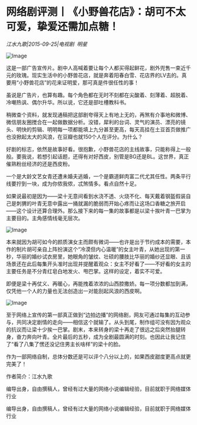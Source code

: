 # 网络剧评测丨《小野兽花店》：胡可不太可爱，挚爱还需加点糖！

*江水九歌|2015-09-25|电视剧 
                                                明星*

![Image](http://static.ylzbl.com/uploads/ueditor/php/upload/image/20171019/1508415935157621.jpeg)

这是一部广告宣传片。剧中人高喊着要让每个人都买得起鲜花，剧外兜售一束近千元的玫瑰。现实生活中的小野兽花店，就是奔着阳春白雪、花店界的LV去的。真要用“小野兽花店”的花来证明爱，那可真是件很任性的事！

虽说是广告片，也算有趣。每个角色都在无时不刻都在尖酸着、刻薄着、超脱着、冷嘲热讽、偶尔升华。所以说，它还是部吐槽教科书。

稍微查个资料，就发现通稿把这部剧夸得天上有地上无的，再煞有介事地和微博、微信朋友圈搅合在一起做数据分析。没错，犀利的台词、灵气的演员、漂亮的镜头、明快的剪辑、明明每一项都能填上九分甚至更高，每天高挂在土豆首页做推广也没掀起太大的风浪，在豆瓣也就150个人在评分。为什么？

好剧的标志，依然是故事好看。很抱歉，小野兽花店的主线故事，只能称得上一般般。要我说，若想引起话题，还得有对好西皮，别管是BG还是BL。这世界，真正催熟粉丝经济的还是西皮粉。

一个是大龄文艺女青还遭未婚夫逃婚，一个是霸道鲜肉富二代尤其任性。两条平行线要拧到一块，成为你侬我侬，忒煞情多。看点自然十足。

如果说最初是因为——梁十无意间看到水浇不透、火烧不化、每天戴着钢盔假装自己是刺猬的叶青无意中露出一捅就漏的脆弱而开始心疼而让这场口香糖之旅开启——这个设计还算合理外。那么接下来的每一集的故事都是以梁十挨叶青一巴掌为主要目的。主角感情线毫无层次。

![Image](http://static.ylzbl.com/uploads/ueditor/php/upload/image/20171019/1508416053978686.jpeg)

本来就因为胡可如今的颜质演女主而颇有微词——也许是出于节约成本的需要，本作的制片胡可亲自上阵扮演这个“冷漠但内心温暖”的女主叶青，从她出现的第一秒，华丽的婚纱试衣房里，她眼角的皱纹、壮硕的腰肢比华丽的婚纱还显眼、且该场景还在此后每集开头准时出现并提醒着观众：女主不好看了——不好看的女主的主要任务是不分青红皂白地发火、甩巴掌。这样的设定，着实不可爱。

即便是梁十再仗义、再暖心，再能拽着浓浓的山西腔撒娇。每一项分数都加到满，仅凭他一个人的力量也无法创造出一对能刮起风浪的西皮啊。

![Image](http://static.ylzbl.com/uploads/ueditor/php/upload/image/20171019/1508416062170039.jpeg)

至于网络上宣传的第一部真正做到“边拍边播”的网络剧，网友可通过每集的互动参与，共同决定剧情的走向——相信这个就输了。从头到尾，制作组可没有因为观众的抗议而让梁十少挨一巴掌。剧末，本来转身的梁十再走了很远之后突然抬腿转身，奋力奔向叶青。全片最后的五秒，成为全剧最圆满的时刻。也因此让我记住了“看了八集了愣还没记住男主长啥样”的梁十的脸。

作为一部网络自制，总体分数还是可以评个八分以上的，如果西皮甜度更高点就更完美了！

作者简介：江水九歌

编导出身，自由撰稿人，曾经有过大量的网络小说编辑经验，目前就职于网络媒体行业

编导出身，自由撰稿人，曾经有过大量的网络小说编辑经验，目前就职于网络媒体行业

